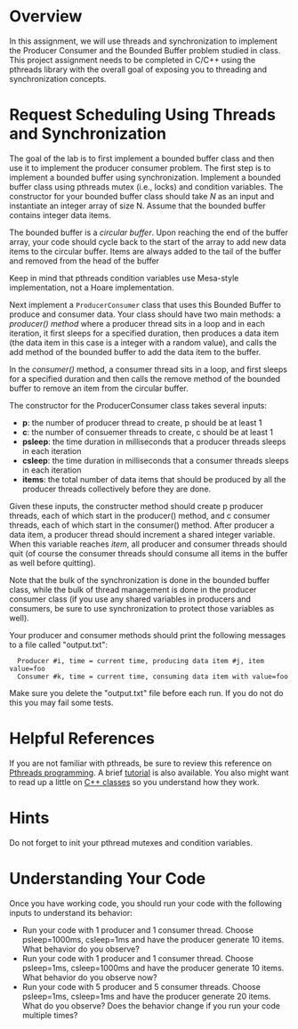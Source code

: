 # Overview

In this assignment, we will use threads and synchronization to
implement the Producer Consumer and the Bounded Buffer problem studied
in class. This project assignment needs to be completed in C/C++ using
the pthreads library with the overall goal of exposing you to
threading and synchronization concepts.

# Request Scheduling Using Threads and Synchronization

The goal of the lab is to first implement a bounded buffer class and
then use it to implement the producer consumer problem. The first step
is to implement a bounded buffer using synchronization. Implement a
bounded buffer class using pthreads mutex (i.e., locks) and condition
variables.  The constructor for your bounded buffer class should take
*N* as an input and instantiate an integer array of size N.  Assume
that the bounded buffer contains integer data items.

The bounded buffer is a *circular buffer*. Upon reaching the end of
the buffer array, your code should cycle back to the start of the
array to add new data items to the circular buffer. Items are always
added to the tail of the buffer and removed from the head of the
buffer

Keep in mind that pthreads condition variables use Mesa-style
implementation, not a Hoare implementation.

Next implement a `ProducerConsumer` class that uses this Bounded
Buffer to produce and consumer data. Your class should have two main
methods: a *producer() method* where a producer thread sits in a loop
and in each iteration, it first sleeps for a specified duration, then
produces a data item (the data item in this case is a integer with a
random value), and calls the add method of the bounded buffer to add
the data item to the buffer.

In the *consumer()* method, a consumer thread sits in a loop, and
first sleeps for a specified duration and then calls the remove method
of the bounded buffer to remove an item from the circular buffer.

The constructor for the ProducerConsumer class takes several inputs:

* **p**: the number of producer thread to create, p should be at least 1
* **c**: the number of consuemer threads to create, c should be at least 1
* **psleep**: the time duration in milliseconds that a producer threads sleeps in each iteration
* **csleep**: the time duration in milliseconds that a consumer threads sleeps in each iteration
* **items**: the total number of data items that should be produced by all the producer threads collectively before they are done.

Given these inputs, the constructer method should create p producer
threads, each of which start in the producer() method, and c consumer
threads, each of which start in the consumer() method.  After producer
a data item, a producer thread should increment a shared integer
variable. When this variable reaches *item*, all producer and consumer
threads should quit (of course the consumer threads should consume all
items in the buffer as well before quitting).

Note that the bulk of the synchronization is done in the bounded
buffer class, while the bulk of thread management is done in the
producer consumer class (if you use any shared variables in producers
and consumers, be sure to use synchronization to protect those
variables as well).

Your producer and consumer methods should print the following messages
to a file called "output.txt":

```
  Producer #i, time = current time, producing data item #j, item value=foo
  Consumer #k, time = current time, consuming data item with value=foo
```

Make sure you delete the "output.txt" file before each run. If you do
not do this you may fail some tests.

# Helpful References

If you are not familiar with pthreads, be sure to review this
reference on [Pthreads programming](https://computing.llnl.gov/tutorials/pthreads/). A brief
[tutorial](http://randu.org/tutorials/threads/) is also available. You also might
want to read up a little on [C++ classes](http://www.cplusplus.com/doc/tutorial/classes/) so
you understand how they work.

# Hints

Do not forget to init your pthread mutexes and condition variables.

# Understanding Your Code

Once you have working code, you should run your code with the following inputs to understand its behavior:

* Run your code with 1 producer and 1 consumer thread. Choose
  psleep=1000ms, csleep=1ms and have the producer generate 10
  items. What behavior do you observe?
* Run your code with 1 producer and 1 consumer thread. Choose
  psleep=1ms, csleep=1000ms and have the producer generate 10
  items. What behavior do you observe now?
* Run your code with 5 producer and 5 consumer threads. Choose
  psleep=1ms, csleep=1ms and have the producer generate 20 items. What
  do you observe? Does the behavior change if you run your code
  multiple times?
